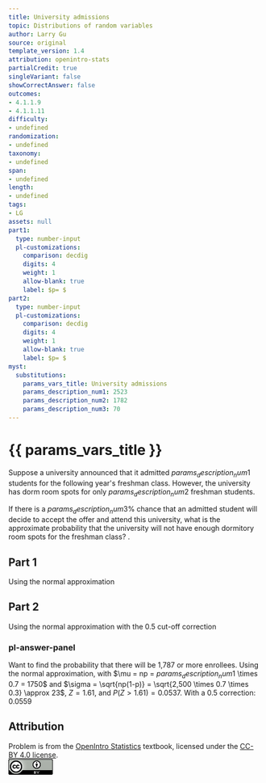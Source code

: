 ```yaml
---
title: University admissions
topic: Distributions of random variables
author: Larry Gu
source: original
template_version: 1.4
attribution: openintro-stats
partialCredit: true
singleVariant: false
showCorrectAnswer: false
outcomes:
- 4.1.1.9
- 4.1.1.11
difficulty:
- undefined
randomization:
- undefined
taxonomy:
- undefined
span:
- undefined
length:
- undefined
tags:
- LG
assets: null
part1:
  type: number-input
  pl-customizations:
    comparison: decdig
    digits: 4
    weight: 1
    allow-blank: true
    label: $p= $
part2:
  type: number-input
  pl-customizations:
    comparison: decdig
    digits: 4
    weight: 1
    allow-blank: true
    label: $p= $
myst:
  substitutions:
    params_vars_title: University admissions
    params_description_num1: 2523
    params_description_num2: 1782
    params_description_num3: 70
---
```

# {{ params_vars_title }}
Suppose a university announced that it admitted ${{ params_description_num1 }}$ students for the following year's freshman class. However, the university has dorm room spots for only ${{ params_description_num2 }}$ freshman students.

If there is a ${{ params_description_num3 }}$% chance that an admitted student will decide to accept the offer and attend this university, what is the approximate probability that the university will not have enough dormitory room spots for the freshman class? .

## Part 1

Using the normal approximation

## Part 2

Using the normal approximation with the 0.5 cut-off correction

### pl-answer-panel

Want to find the probability that there will be 1,787 or more enrollees.
Using the normal approximation, with
$\mu = np = ${{ params_description_num1 }}$ \times 0.7 = 1750$ and
$\sigma = \sqrt{np(1-p)} = \sqrt{2,500 \times 0.7 \times 0.3} \approx 23$,
$Z = 1.61$, and $P(Z > 1.61) = 0.0537$. With a 0.5 correction: 0.0559

## Attribution

Problem is from the [OpenIntro Statistics](https://openintro.org/book/os/) textbook, licensed under the [CC-BY 4.0 license](https://creativecommons.org/licenses/by/4.0/).<br>![Image representing the Creative Commons 4.0 BY license.](https://raw.githubusercontent.com/firasm/bits/master/by.png)
